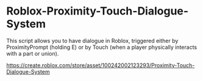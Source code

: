 # Roblox-Proximity-Touch-Dialogue-System
This script allows you to have dialogue in Roblox, triggered either by ProximityPrompt (holding E) or by Touch (when a player physically interacts with a part or union). <br>

https://create.roblox.com/store/asset/100242002123293/Proximity-Touch-Dialogue-System
